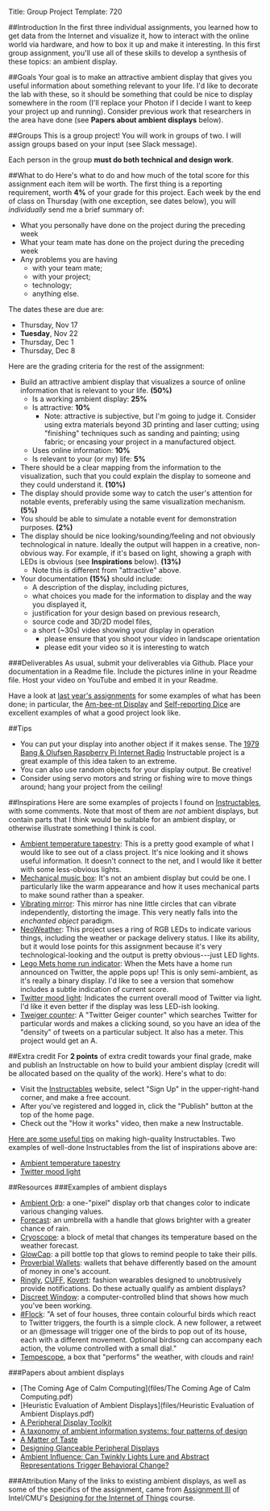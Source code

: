 Title: Group Project
Template: 720

##Introduction
In the first three individual assignments, you learned how to get data
from the Internet and visualize it, how to interact with the online
world via hardware, and how to box it up and make it interesting. In
this first group assignment, you'll use all of these skills to develop
a synthesis of these topics: an ambient display.

##Goals
Your goal is to make an attractive ambient display that gives you
useful information about something relevant to your life. I'd like to
decorate the lab with these, so it should be something that could be
nice to display somewhere in the room (I'll replace your Photon if I
decide I want to keep your project up and running). Consider previous
work that researchers in the area have done (see **Papers about
ambient displays** below).

##Groups
This is a group project! You will work in groups of two. I will assign
groups based on your input (see Slack message).

Each person in the group **must do both technical and design work**.

##What to do
Here's what to do and how much of the total score for this assignment
each item will be worth. The first thing is a reporting requirement,
worth **4%** of your grade for this project.  Each week by the end of
class on Thursday (with one exception, see dates below), you will
_individually_ send me a brief summary of:

- What you personally have done on the project during the preceding week
- What your team mate has done on the project during the preceding week
- Any problems you are having
	- with your team mate;
	- with your project;
	- technology;
	- anything else.

The dates these are due are:

- Thursday, Nov 17
- **Tuesday**, Nov 22
- Thursday, Dec 1
- Thursday, Dec 8

Here are the grading criteria for the rest of the assignment:

- Build an attractive ambient display that visualizes a source of online
	information that is relevant to your life. **(50%)**
	- Is a working ambient display: **25%**
	- Is attractive: **10%**
		- Note: attractive is subjective, but I'm going to judge it. Consider
			using extra materials beyond 3D printing and laser cutting; using
			"finishing" techniques such as sanding and painting; using fabric;
			or encasing your project in a manufactured object.
	- Uses online information: **10%**
	- Is relevant to your (or my) life: **5%**
- There should be a clear mapping from the information to the
	visualization, such that you could explain the display to someone
	and they could understand it. **(10%)**
- The display should provide some way to catch the user's attention for
	notable events, preferably using the same visualization mechanism.
	**(5%)**
- You should be able to simulate a notable event for demonstration
	purposes. **(2%)**
- The display should be nice looking/sounding/feeling and not
	obviously technological in nature. Ideally the output will happen in
	a creative, non-obvious way. For example, if it's based on light,
	showing a graph with LEDs is obvious (see **Inspirations**
	below). **(13%)**
	- Note this is different from "attractive" above.
- Your documentation **(15%)** should include:
	- A description of the display, including pictures,
	- what choices you made for the information to display and the way
		you displayed it,
	- justification for your design based on previous research,
	- source code and 3D/2D model files,
	- a short (~30s) video showing your display in operation
		- please ensure that you shoot your video in landscape orientation
		- please edit your video so it is interesting to watch

###Deliverables
As usual, submit your deliverables via Github. Place your
documentation in a Readme file. Include the pictures inline in your
Readme file. Host your video on YouTube and embed it in your Readme.

Have a look at [last year's
assignments](http://fetlab.rit.edu/720-fall15/) for some examples of
what has been done; in particular, the [Am-bee-nt
Display](https://github.com/hcin720-fall15/ambeent-display) and
[Self-reporting
Dice](https://github.com/hcin720-fall15/self-reporting-dice) are
excellent examples of what a good project look like.

##Tips
	
- You can put your display into another object if it makes sense. The
	[1979 Bang & Olufsen Raspberry Pi Internet
	Radio](http://www.instructables.com/id/1979-Bang-Olufsen-Raspberry-Pi-Internet-Radio/)
	Instructable project is a great example of this idea taken to an
	extreme.
- You can also use random objects for your display output. Be
	creative!
- Consider using servo motors and string or fishing wire to move
	things around; hang your project from the ceiling!

##Inspirations
Here are some examples of projects I found on
[Instructables](http://instructables.com), with some comments. Note
that most of them are *not* ambient displays, but contain parts that I
think would be suitable for an ambient display, or otherwise
illustrate something I think is cool.

- [Ambient temperature
	tapestry](http://www.instructables.com/id/ambient-temperature-tapestry/):
	This is a pretty good example of what I would like to see out of a class
	project. It's nice looking and it shows useful information. It doesn't
	connect to the net, and I would like it better with some less-obvious
	lights.
- [Mechanical music
	box](http://www.instructables.com/id/Build-a-Programmable-Mechanical-Music-Box/):
	It's not an ambient display but could be one. I particularly like
	the warm appearance and how it uses mechanical parts to make sound
	rather than a speaker.
- [Vibrating
	mirror](http://www.instructables.com/id/Vibrating-Pixels-Mechanical-Mirror/):
	This mirror has nine little circles that can vibrate independently,
	distorting the image. This very neatly falls into the *enchanted
	object* paradigm.
- [NeoWeather](http://www.instructables.com/id/NeoWeather-Ambient-Weather-Indicator/):
	This project uses a ring of RGB LEDs to indicate various things,
	including the weather or package delivery status. I like its
	ability, but it would lose points for this assignment because it's
	very technological-looking and the output is pretty obvious---just
	LED lights.	
- [Lego Mets home run
	indicator](http://www.instructables.com/id/Twitter-Activated-Home-Run-Indicator/):
	When the Mets have a home run announced on Twitter, the apple pops
	up! This is only semi-ambient, as it's really a binary display. I'd
	like to see a version that somehow includes a subtle indication of
	current score.
- [Twitter mood
	light](http://www.instructables.com/id/Twitter-Mood-Light-The-Worlds-Mood-in-a-Box/):
	Indicates the current overall mood of Twitter via light. I'd like it
	even better if the display was less LED-ish looking.
- [Tweiger counter](http://www.instructables.com/id/the-tweiger-counter/):
	A "Twitter Geiger counter" which searches Twitter for particular
	words and makes a clicking sound, so you have an idea of the
	"density" of tweets on a particular subject. It also has a meter.
	This project would get an A.

##Extra credit
<a name="extracredit2"></a>
For **2 points** of extra credit towards your final grade, make and
publish an Instructable on how to build your ambient display (credit
will be allocated based on the quality of the work). Here's
what to do:

- Visit the [Instructables](http://instructables.com) website, select
	"Sign Up" in the upper-right-hand corner, and make a free account.
- After you've registered and logged in, click the "Publish" button at
	the top of the home page.
- Check out the "How it works" video, then make a new Instructable.

[Here are some useful
tips](http://www.instructables.com/about/stepbystep_tips.jsp) on
making high-quality Instructables. Two examples of well-done Instructables
from the list of inspirations above are:

- [Ambient temperature tapestry](http://www.instructables.com/id/ambient-temperature-tapestry/)
- [Twitter mood light](http://www.instructables.com/id/Twitter-Mood-Light-The-Worlds-Mood-in-a-Box/)

##Resources
###Examples of ambient displays
- [Ambient Orb](http://www.ambientdevices.com/about/consumer-devices):
	a one-"pixel" display orb that changes color to indicate various
	changing values.
- [Forecast](http://www.materious.com/#/projects/forecast/): an
	umbrella with a handle that glows brighter with a greater chance of
	rain.
- [Cryoscope](http://robb.cc/Cryoscope): a block of metal that changes
	its temperature based on the weather forecast.
- [GlowCap](http://www.vitality.net/glowcaps.html): a pill bottle top
	that glows to remind people to take their pills.
- [Proverbial Wallets](http://eco.media.mit.edu/static/proverbialwallets/index.html):
	wallets that behave differently based on the amount of money in
	one's account.
- [Ringly](https://ringly.com/), [CUFF](https://cuff.io/),
	[Kovert](http://bekovert.com/): fashion wearables designed to
	unobtrusively provide notifications. Do these actually qualify as
	ambient displays?
- [Discreet
	Window](http://ishback.com/work/discreet-window/discreet-window.html):
	a computer-controlled blind that shows how much you've been working.
- [#Flock](http://bergcloud.com/case-studies/flock): "A set of four
	houses, three contain colourful birds which react to Twitter triggers,
	the fourth is a simple clock. A new follower, a retweet or an @message
	will trigger one of the birds to pop out of its house, each with a
	different movement. Optional birdsong can accompany each action, the
	volume controlled with a small dial."
- [Tempescope](http://www.tempescope.com/), a box that "performs" the
	weather, with clouds and rain!

###Papers about ambient displays
- [The Coming Age of Calm Computing](files/The Coming Age of Calm Computing.pdf)
-	[Heuristic Evaluation of Ambient Displays](files/Heuristic Evaluation of Ambient Displays.pdf)	
- [A Peripheral Display
	Toolkit](http://www.eecs.berkeley.edu/Pubs/TechRpts/2003/5782.html)
- [A taxonomy of ambient information systems: four patterns of
	design](http://dl.acm.org/citation.cfm?id=1133277)
- [A Matter of
	Taste](http://link.springer.com/chapter/10.1007/978-3-540-76652-0_17)
- [Designing Glanceable Peripheral
	Displays](http://www.eecs.berkeley.edu/Pubs/TechRpts/2006/EECS-2006-113.html)
- [Ambient Influence: Can Twinkly Lights Lure and Abstract
	Representations Trigger Behavioral
	Change?](http://dl.acm.org/citation.cfm?id=1864372)

###Attribution
Many of the links to existing ambient displays, as well as some of the
specifics of the assignment, came from [Assignment
III](https://designschoolnetwork.intel.com/wp-content/uploads/2015/08/Assignment-III-Team.pdf)
of Intel/CMU's [Designing for the Internet of
Things](https://designschoolnetwork.intel.com/?p=292) course.

